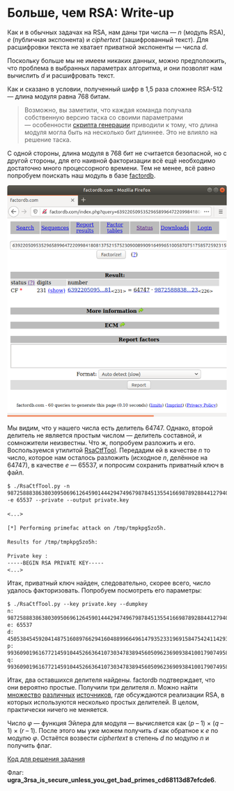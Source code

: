 # Больше, чем RSA: Write-up

Как и в обычных задачах на RSA, нам даны три числа — *n* (модуль RSA), *e* (публичная экспонента) и *ciphertext* (зашифрованный текст). Для расшифровки текста не хватает приватной экспоненты — числа *d*.

Поскольку больше мы не имеем никаких данных, можно предположить, что проблема в выбранных параметрах алгоритма, и они позволят нам вычислить *d* и расшифровать текст.

Как и сказано в условии, полученный шифр в 1,5 раза сложнее RSA-512 — длина модуля равна 768 битам.

> Возможно, вы заметили, что каждая команда получала собственную версию таска со своими параметрами — особенности [скрипта генерации](generate.py) приводили к тому, что длина модуля могла быть на несколько бит длиннее. Это не влияло на решение таска.

С одной стороны, длина модуля в 768 бит не считается безопасной, но с другой стороны, для его наивной факторизации всё ещё необходимо достаточно много процессорного времени. Тем не менее, всё равно попробуем поискать наш модуль в базе [factordb](http://factordb.com/).

![Факторизация числа](pictures/factordb.png)

Мы видим, что у нашего числа есть делитель 64747. Однако, второй делитель не является простым числом — делитель составной, и сомножители неизвестны. Что ж, попробуем разложить и его. Воспользуемся утилитой [RsaCtfTool](https://github.com/Ganapati/RsaCtfTool). Передадим ей в качестве *n* то число, которое нам осталось разложить (исходное *n*, делённое на 64747), в качестве *e* — 65537, и попросим сохранить приватный ключ в файл.

```
$ ./RsaCtfTool.py -n 9872588838638030950696126459014442947496798784513554166987892884412794042307122053447217031027951744826371324462149828041624968085355394244292306949565356383740556153440105667681951467470397974808910155423234753531439580775823 -e 65537 --private --output private.key

<...>

[*] Performing primefac attack on /tmp/tmpkpg5zo5h.

Results for /tmp/tmpkpg5zo5h:

Private key :
-----BEGIN RSA PRIVATE KEY-----
<...>
```

Итак, приватный ключ найден, следовательно, скорее всего, число удалось факторизовать. Попробуем посмотреть его параметры:

```
$ ./RsaCtfTool.py --key private.key --dumpkey
n: 9872588838638030950696126459014442947496798784513554166987892884412794042307122053447217031027951744826371324462149828041624968085355394244292306949565356383740556153440105667681951467470397974808910155423234753531439580775823
e: 65537
d: 4505384545920414875160897662941604889966496147935233196915847542411429333312806603514035841799044521175322544089720824654121791678423351872270790118575985235128219432230876618898030986659118678216003921473457481869413400691553
p: 99360901961677214591044526636410730347838945605096236909384100179074958479771329014688978313363013565949439598093
q: 99360901961677214591044526636410730347838945605096236909384100179074958479771329014688978313363013561994553337611
```

Итак, два оставшихся делителя найдены. factordb подтверждает, что они вероятно простые. Получили три делителя *n*. Можно найти [множество](https://www.reddit.com/r/crypto/comments/2gj7c0/rsa_why_is_the_public_key_a_factor_of_2_prime/) [различных](https://crypto.stackexchange.com/questions/44110/rsa-with-3-primes) [источников](https://crypto.stackexchange.com/questions/15823/multiple-prime-rsa-how-many-primes-can-i-use-for-a-2048-bit-modulus), где обсуждаются реализации RSA, в которых используются несколько простых делителей. В целом, практически ничего не меняется.

Число *φ* — функция Эйлера для модуля — вычисляется как (*p* – 1) × (*q* – 1) × (*r* – 1). После этого мы уже можем получить *d* как обратное к *e* по модулю *φ*. Остаётся возвести *ciphertext* в степень *d* по модулю *n* и получить флаг.

[Код для решения задания](decrypt.py)

Флаг: **ugra_3rsa_is_secure_unless_you_get_bad_primes_cd68113d87efcde6**.
